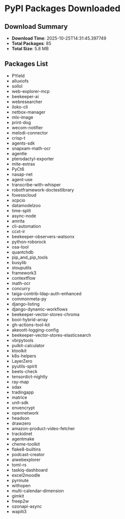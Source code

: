 # PyPI Packages Downloaded

## Download Summary
- **Download Time**: 2025-10-25T14:31:45.397749
- **Total Packages**: 85
- **Total Size**: 5.8 MB

## Packages List
- PYield
- alluxiofs
- sollol
- web-explorer-mcp
- beekeeper-ai
- webresearcher
- iloko-cli
- netbox-manager
- mlx-image
- print-dog
- wecom-notifier
- melodi-connector
- crisp-t
- agents-sdk
- snapxam-math-ocr
- agentle
- pterodactyl-exporter
- mite-extras
- PyCt6
- nasap-net
- agent-use
- transcribe-with-whisper
- robotframework-doctestlibrary
- foxesscloud
- xcpcio
- datamodelzoo
- time-split
- async-node
- amrita
- cli-automation
- ccxt-ir
- beekeeper-observers-watsonx
- python-roborock
- osa-tool
- quantchdb
- pip_and_pip_tools
- busylib
- stouputils
- framework3
- contextflow
- math-ocr
- concurry
- taiga-contrib-ldap-auth-enhanced
- commonmeta-py
- django-listing
- django-dynamic-workflows
- beekeeper-vector-stores-chroma
- bool-hybrid-array
- gh-actions-tool-kit
- akeoott-logging-config
- beekeeper-vector-stores-elasticsearch
- vbrpytools
- pulkit-calculator
- ktoolkit
- k8s-helpers
- LayerZero
- pyutils-spirit
- beets-check
- tensordict-nightly
- ray-map
- sdax
- tradingapp
- matrice
- unit-sdk
- envencrypt
- opennetwork
- headson
- drawzero
- amazon-product-video-fetcher
- trackidnet
- agentmake
- cheme-toolkit
- flake8-builtins
- podcast-creator
- aiwebexplorer
- toml-rs
- taskiq-dashboard
- excel2moodle
- pyrmute
- withopen
- multi-calendar-dimension
- gimkit
- freep2w
- ozonapi-async
- wapiti3
